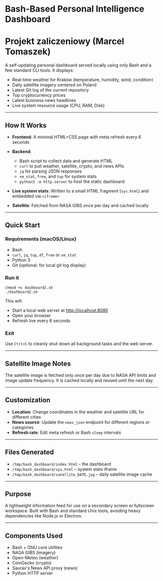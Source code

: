 # Bash-Based Personal Intelligence Dashboard
# Projekt zaliczeniowy (Marcel Tomaszek)

A self-updating personal dashboard served locally using only Bash and a few standard CLI tools. It displays:

* Real-time weather for Kraków (temperature, humidity, wind, condition)
* Daily satellite imagery centered on Poland
* Latest Git log of the current repository
* Top cryptocurrency prices
* Latest business news headlines
* Live system resource usage (CPU, RAM, Disk)

---

## How It Works

* **Frontend**: A minimal HTML+CSS page with meta refresh every 6 seconds
* **Backend**:

  * Bash script to collect data and generate HTML
  * `curl` to pull weather, satellite, crypto, and news APIs
  * `jq` for parsing JSON responses
  * `vm_stat`, `free`, and `top` for system stats
  * `python3 -m http.server` to host the static dashboard
* **Live system stats**: Written to a small HTML fragment (`sys.html`) and embedded via `<iframe>`
* **Satellite**: Fetched from NASA GIBS once per day and cached locally

---

## Quick Start

### Requirements (macOS/Linux)

* Bash
* `curl`, `jq`, `top`, `df`, `free` or `vm_stat`
* Python 3
* Git (optional: for local git log display)

### Run it

```
chmod +x dashboard2.sh
./dashboard2.sh
```

This will:

* Start a local web server at [http://localhost:8080](http://localhost:8080)
* Open your browser
* Refresh live every 6 seconds

### Exit

Use `Ctrl+C` to cleanly shut down all background tasks and the web server.

---

## Satellite Image Notes

The satellite image is fetched only once per day due to NASA API limits and image update frequency. It is cached locally and reused until the next day.

---

## Customization

* **Location**: Change coordinates in the weather and satellite URL for different cities
* **News source**: Update the `news_json` endpoint for different regions or categories
* **Refresh rate**: Edit meta refresh or Bash `sleep` intervals

---

## Files Generated

* `/tmp/bash_dashboard/index.html` – the dashboard
* `/tmp/bash_dashboard/sys.html` – system stats iframe
* `/tmp/bash_dashboard/satellite_DATE.jpg` – daily satellite image cache

---

## Purpose

A lightweight information feed for use on a secondary screen or fullscreen workspace. Built with Bash and standard Unix tools, avoiding heavy dependencies like Node.js or Electron.

---

## Components Used

* Bash + GNU core utilities
* NASA GIBS (imagery)
* Open-Meteo (weather)
* CoinGecko (crypto)
* Saurav's News API proxy (news)
* Python HTTP server
